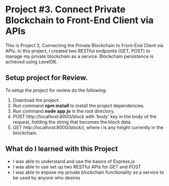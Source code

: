 # Project #3. Connect Private Blockchain to Front-End Client via APIs

This is Project 3, Connecting the Private Blockchain to Front-End Client via APIs. In this project, I created two RESTful endpoints (GET, POST) to manage my private blockchain as a service. Blockchain persistence is achieved using LevelDB.

## Setup project for Review.

To setup the project for review do the following:
1. Download the project.
2. Run command __npm install__ to install the project dependencies.
3. Run command __node app.js__ in the root directory.
4. POST http://localhost:8000/block with 'body' key in the body of the request, holding the string that becomes the block data.
5. GET http://localhost:8000/block/i, where i is any height currently in the blockchain.

## What do I learned with this Project

* I was able to understand and use the basics of Express.js
* I was able to use set up two RESTful APIs for GET and POST
* I was able to expose my private blockchain functionality as a service to be used by anyone who desires
